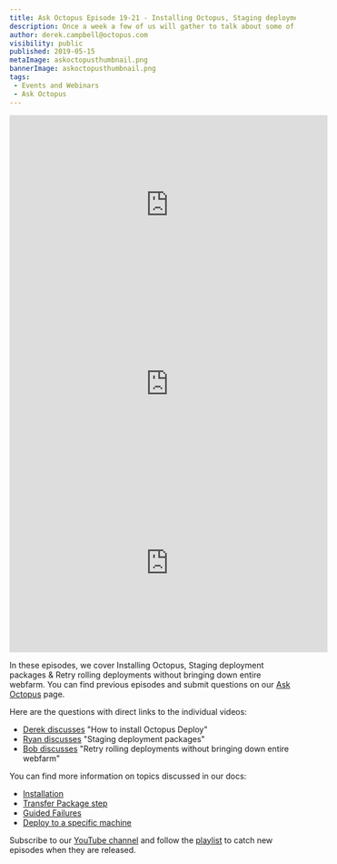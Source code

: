 ```yaml
---
title: Ask Octopus Episode 19-21 - Installing Octopus, Staging deployment packages & Retrying rolling deployments
description: Once a week a few of us will gather to talk about some of the most interesting questions we have gotten over the past week and how we went about solving them.
author: derek.campbell@octopus.com
visibility: public
published: 2019-05-15
metaImage: askoctopusthumbnail.png
bannerImage: askoctopusthumbnail.png
tags:
 - Events and Webinars
 - Ask Octopus
---
```


<iframe width="560" height="315" src="https://www.youtube.com/embed/P_qUe4ZiqGM" frameborder="0" allowfullscreen></iframe>
<iframe width="560" height="315" src="https://www.youtube.com/embed/A0_QloEBT1o" frameborder="0" allowfullscreen></iframe>
<iframe width="560" height="315" src="https://www.youtube.com/embed/h9zRGsOubsc" frameborder="0" allowfullscreen></iframe>

In these episodes, we cover Installing Octopus, Staging deployment packages & Retry rolling deployments without bringing down entire webfarm. You can find previous episodes and submit questions on our [Ask Octopus](https://hello.octopus.com/ask-octopus) page.

Here are the questions with direct links to the individual videos:

- [Derek discusses](https://www.youtube.com/watch?v=P_qUe4ZiqGM) "How to install Octopus Deploy"
- [Ryan discusses](https://www.youtube.com/watch?v=A0_QloEBT1o) "Staging deployment packages"
- [Bob discusses](https://www.youtube.com/watch?v=h9zRGsOubsc) "Retry rolling deployments without bringing down entire webfarm"

You can find more information on topics discussed in our docs:

- [Installation](https://octopus.com/docs/installation)
- [Transfer Package step](https://octopus.com/docs/deployment-examples/package-deployments/transfer-package)
- [Guided Failures](https://octopus.com/docs/deployment-process/releases/guided-failures)
- [Deploy to a specific machine](https://octopus.com/docs/deployment-process/releases#deploy-to-a-specific-subset-of-deployment-target)

Subscribe to our [YouTube channel](https://www.youtube.com/channel/UCURDSDCwx9ZiCMcLdc8d6Uw?sub_confirmation=1) and follow the [playlist](https://www.youtube.com/playlist?list=PLAGskdGvlaw3-cd9rPiwhwfUo7kDGnOBh) to catch new episodes when they are released.